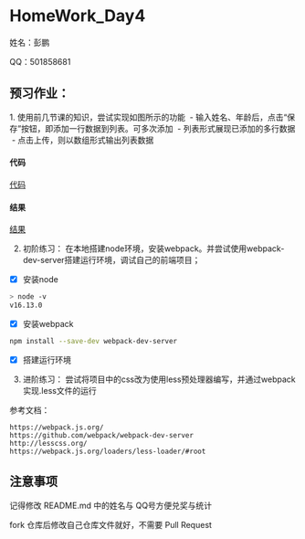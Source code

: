 # HomeWork_Day4

姓名：彭鹏

QQ：501858681

## 预习作业：

1. 使用前几节课的知识，尝试实现如图所示的功能
 - 输入姓名、年龄后，点击“保存”按钮，即添加一行数据到列表。可多次添加
 - 列表形式展现已添加的多行数据
 - 点击上传，则以数组形式输出列表数据

<!-- tabs:start -->
#### **代码**

[代码](src/dataTable/index.html ":include :type=code")

#### **结果**

[结果](src/dataTable/index.html ":include")

<!-- tabs:end -->


2. 初阶练习：
在本地搭建node环境，安装webpack。并尝试使用webpack-dev-server搭建运行环境，调试自己的前端项目；

* [x] 安装node
```bash
> node -v
v16.13.0
```
* [x] 安装webpack
```bash
npm install --save-dev webpack-dev-server
```
* [x] 搭建运行环境
 
3. 进阶练习：
尝试将项目中的css改为使用less预处理器编写，并通过webpack实现.less文件的运行

参考文档：

    https://webpack.js.org/
    https://github.com/webpack/webpack-dev-server
    http://lesscss.org/
    https://webpack.js.org/loaders/less-loader/#root

## 注意事项
记得修改 README.md 中的姓名与 QQ号方便兑奖与统计

fork 仓库后修改自己仓库文件就好，不需要 Pull Request

